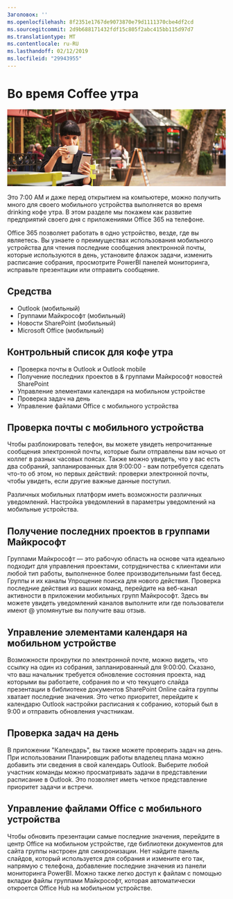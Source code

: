 ```yaml
---
Заголовок: ''
ms.openlocfilehash: 8f2351e1767de9073870e79d1111370cbe4df2cd
ms.sourcegitcommit: 2d9b688171432fdf15c805f2abc415bb115d97d7
ms.translationtype: MT
ms.contentlocale: ru-RU
ms.lasthandoff: 02/12/2019
ms.locfileid: "29943955"
---
```

# <a name="during-morning-coffee"></a>Во время Coffee утра

![Кофе утра visual](media/ditl_coffee.png)

Это 7:00 AM и даже перед открытием на компьютере, можно получить много для своего мобильного устройства выполняется во время drinking кофе утра. В этом разделе мы покажем как развитие предприятий своего дня с приложениями Office 365 на телефоне.

Office 365 позволяет работать в одно устройство, везде, где вы являетесь. Вы узнаете о преимуществах использования мобильного устройства для чтения последние сообщения электронной почты, которые используются в день, установите флажок задачи, изменить расписание собрания, просмотрите PowerBI панелей мониторинга, исправьте презентации или отправить сообщение. 

## <a name="tools"></a>Средства
- Outlook (мобильный)
- Группами Майкрософт (мобильный)
- Новости SharePoint (мобильный)
- Microsoft Office (мобильный)

## <a name="checklist-for-your-morning-coffee"></a>Контрольный список для кофе утра
- Проверка почты в Outlook и Outlook mobile
- Получение последних проектов в & группами Майкрософт новостей SharePoint
- Управление элементами календаря на мобильном устройстве
- Проверка задач на день
- Управление файлами Office с мобильного устройства 

## <a name="check-mail-from-your-mobile-device"></a>Проверка почты с мобильного устройства
Чтобы разблокировать телефон, вы можете увидеть непрочитанные сообщения электронной почты, которые были отправлены вам ночью от коллег в разных часовых поясах. Также можно увидеть, что у вас есть два собраний, запланированных для 9:00:00 - вам потребуется сделать что-то об этом, но первых действий: проверки электронной почты, чтобы увидеть, если другие важные данные поступил.

Различных мобильных платформ иметь возможности различных уведомлений. Настройка уведомлений в параметры уведомлений на мобильные устройства. 

## <a name="get-up-to-date-on-projects-in-microsoft-teams"></a>Получение последних проектов в группами Майкрософт
Группами Майкрософт — это рабочую область на основе чата идеально подходит для управления проектами, сотрудничества с клиентами или любой тип работы, выполненное более производительными fast бесед. Группы и их каналы Упрощение поиска для нового действия. Проверка последние действия из ваших команд, перейдите на веб-канал активности в приложении мобильных групп Майкрософт. Здесь вы можете увидеть уведомлений каналов выполните или где пользователи имеют @ упомянутые вы получите ваш отзыв.  

## <a name="manage-calendar-items-on-your-mobile-device"></a>Управление элементами календаря на мобильном устройстве
Возможности прокрутки по электронной почте, можно видеть, что ссылку на один из собрания, запланированный для 9:00:00. Сказано, что ваш начальник требуется обновление состояния проекта, над которыми вы работаете, собрания по и что текущего слайда презентации в библиотеке документов SharePoint Online сайта группы хватает последние значения. Это четко приоритет, перейдите к календарю Outlook настройки расписания к собранию, который был в 9:00 и отправить обновления участникам.

## <a name="check-tasks-for-the-day"></a>Проверка задач на день
В приложении "Календарь", вы также можете проверить задач на день. При использовании Планировщик работы владелец плана можно добавить эти сведения в свой календарь Outlook. Выберите любой участник команды можно просматривать задачи в представлении расписание в Outlook. Это позволяет иметь четкое представление приоритет задачи и встречи.  

## <a name="manage-office-files-from-your-mobile-device"></a>Управление файлами Office с мобильного устройства
Чтобы обновить презентации самые последние значения, перейдите в центр Office на мобильном устройстве, где библиотеки документов для сайта группы настроен для синхронизации. Нет найдите панель слайдов, который используется для собрания и измените его так, напрямую с телефона, добавление последние значения из панели мониторинга PowerBI. Можно также легко доступ к файлам с помощью вкладки файлы группами Майкрософт, которая автоматически откроется Office Hub на мобильном устройстве. 